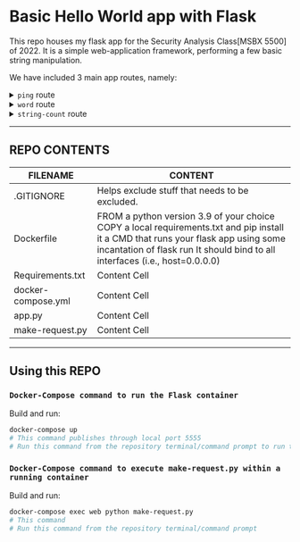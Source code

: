 # Basic Hello World app with Flask

This repo houses my flask app for the Security Analysis Class[MSBX 5500] of 2022. It is a simple web-application framework, performing a few basic string manipulation.

We have included 3 main app routes, namely:
        <details>
           <summary>`ping` route</summary>
           <p>This route returns "pong!" as the response in a JSON</p>
         </details>
         <details>
          <summary>`word` route</summary>
          <p>This route uses the python <i>requests</i> package to fetch a random word from https://random-word-api.herokuapp.com/word?number=1, which it then changes to upper case and then reverses the characters. The new word and the original word are combined into a JSON file and returned. </p>
        </details>
        <details>
         <summary>`string-count` route</summary>
         <p>The route returns the length of any given string. I used https://reqbin.com/ to enter a string.</p>
        </details>

- - - -
## REPO CONTENTS
FILENAME  | CONTENT
------------- | -------------
.GITIGNORE  | Helps exclude stuff that needs to be excluded.
Dockerfile  | FROM a python version 3.9 of your choice COPY a local requirements.txt and pip install it a CMD that runs your flask app using some incantation of flask run It should bind to all interfaces (i.e., host=0.0.0.0)
Requirements.txt  | Content Cell
docker-compose.yml  | Content Cell
app.py  | Content Cell
make-request.py  | Content Cell

- - - -

## Using this REPO
### `Docker-Compose command to run the Flask container`
Build and run:

```bash
docker-compose up
# This command publishes through local port 5555
# Run this command from the repository terminal/command prompt to run the flask container
```

### `Docker-Compose command to execute make-request.py within a running container`
Build and run:

```bash
docker-compose exec web python make-request.py
# This command
# Run this command from the repository terminal/command prompt
```
